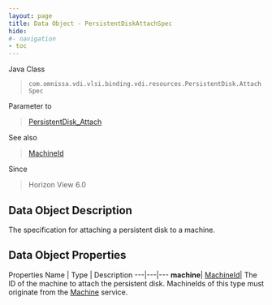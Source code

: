 ```yaml
---
layout: page
title: Data Object - PersistentDiskAttachSpec
hide:
#- navigation
- toc
---
```






Java Class
> `com.omnissa.vdi.vlsi.binding.vdi.resources.PersistentDisk.AttachSpec`

Parameter to
> [PersistentDisk_Attach](vdi.resources.PersistentDisk.md#attach)

See also
> [MachineId](vdi.entity.MachineId.md)

Since
> Horizon View 6.0


## Data Object Description

The specification for attaching a persistent disk to a machine.

## Data Object Properties
Properties
Name |  Type |  Description
---|---|---
**machine**| [MachineId](vdi.entity.MachineId.md)|  The ID of the machine to attach the persistent disk. MachineIds of this type must originate from the [Machine](vdi.resources.Machine.md) service.


 
